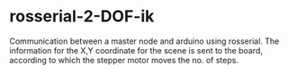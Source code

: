 # rosserial-2-DOF-ik
Communication between a master node and arduino using rosserial. The information for the X,Y coordinate for the scene is sent to the board, according to which the stepper motor moves the no. of steps.
